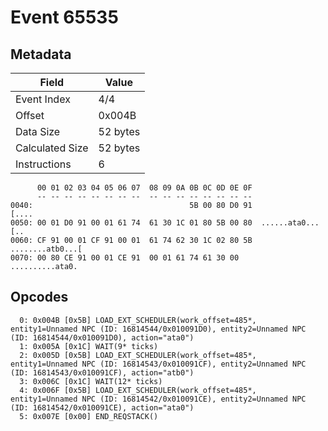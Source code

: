 # Event 65535

## Metadata

| Field           | Value    |
|-----------------|----------|
| Event Index     | 4/4      |
| Offset          | 0x004B   |
| Data Size       | 52 bytes |
| Calculated Size | 52 bytes |
| Instructions    | 6        |

```
      00 01 02 03 04 05 06 07  08 09 0A 0B 0C 0D 0E 0F
      -- -- -- -- -- -- -- --  -- -- -- -- -- -- -- --
0040:                                   5B 00 80 D0 91             [....
0050: 00 01 D0 91 00 01 61 74  61 30 1C 01 80 5B 00 80  ......ata0...[..
0060: CF 91 00 01 CF 91 00 01  61 74 62 30 1C 02 80 5B  ........atb0...[
0070: 00 80 CE 91 00 01 CE 91  00 01 61 74 61 30 00     ..........ata0. 
```

## Opcodes

```
  0: 0x004B [0x5B] LOAD_EXT_SCHEDULER(work_offset=485*, entity1=Unnamed NPC (ID: 16814544/0x010091D0), entity2=Unnamed NPC (ID: 16814544/0x010091D0), action="ata0")
  1: 0x005A [0x1C] WAIT(9* ticks)
  2: 0x005D [0x5B] LOAD_EXT_SCHEDULER(work_offset=485*, entity1=Unnamed NPC (ID: 16814543/0x010091CF), entity2=Unnamed NPC (ID: 16814543/0x010091CF), action="atb0")
  3: 0x006C [0x1C] WAIT(12* ticks)
  4: 0x006F [0x5B] LOAD_EXT_SCHEDULER(work_offset=485*, entity1=Unnamed NPC (ID: 16814542/0x010091CE), entity2=Unnamed NPC (ID: 16814542/0x010091CE), action="ata0")
  5: 0x007E [0x00] END_REQSTACK()
```
